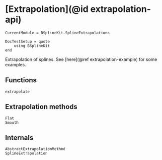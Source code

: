 # [Extrapolation](@id extrapolation-api)

```@meta
CurrentModule = BSplineKit.SplineExtrapolations

DocTestSetup = quote
    using BSplineKit
end
```

Extrapolation of splines.
See [here](@ref extrapolation-example) for some examples.

## Functions

```@docs
extrapolate
```

## Extrapolation methods

```@docs
Flat
Smooth
```

## Internals

```@docs
AbstractExtrapolationMethod
SplineExtrapolation
```
